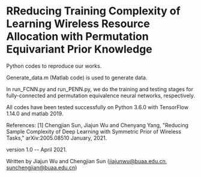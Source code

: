 # RReducing Training Complexity of Learning Wireless Resource Allocation with Permutation Equivariant Prior Knowledge
Python codes to reproduce our works. 

Generate_data.m (Matlab code) is used to generate data. 

In run_FCNN.py and run_PENN.py, we do the training and testing stages for fully-connected and permutation equivalence neural networks, respectively.

All codes have been tested successfully on Python 3.6.0 with TensorFlow 1.14.0 and matlab 2019.

References: 
[1] Chengjian Sun, Jiajun Wu and Chenyang Yang, "Reducing Sample Complexity of Deep Learning with Symmetric Prior of Wireless Tasks," arXiv:2005.08510 January, 2021.

version 1.0 -- April 2021. 

Written by Jiajun Wu and Chengjian Sun (jiajunwu@buaa.edu.cn, sunchengjian@buaa.edu.cn)

